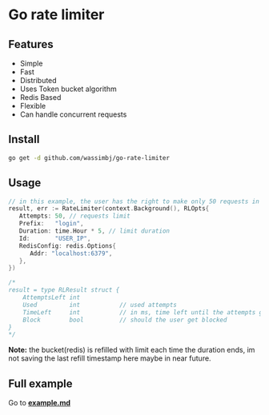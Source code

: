# Go rate limiter

## Features

- Simple
- Fast
- Distributed
- Uses Token bucket algorithm
- Redis Based
- Flexible
- Can handle concurrent requests

## Install

```bash
go get -d github.com/wassimbj/go-rate-limiter
```

## Usage

```go
// in this example, the user has the right to make only 50 requests in 5 hours. 
result, err := RateLimiter(context.Background(), RLOpts{
   Attempts: 50, // requests limit
   Prefix:   "login",
   Duration: time.Hour * 5, // limit duration
   Id:       "USER_IP",
   RedisConfig: redis.Options{
      Addr: "localhost:6379",
   },
})

/*
result = type RLResult struct {
	AttemptsLeft int
	Used         int           // used attempts
	TimeLeft     int           // in ms, time left until the attempts gets renewed
	Block        bool          // should the user get blocked
}
*/
```

**Note:** the bucket(redis) is refilled with limit each time the duration ends, im not saving the last refill timestamp here maybe in near future.


## Full example

Go to **[example.md](https://github.com/wassimbj/go-rate-limiter/blob/master/example.md)**
